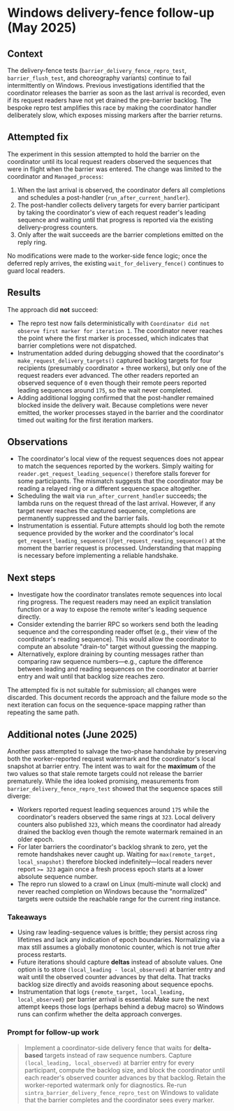 # Windows delivery-fence follow-up (May 2025)

## Context

The delivery-fence tests (`barrier_delivery_fence_repro_test`, `barrier_flush_test`,
and choreography variants) continue to fail intermittently on Windows. Previous
investigations identified that the coordinator releases the barrier as soon as the
last arrival is recorded, even if its request readers have not yet drained the
pre-barrier backlog. The bespoke repro test amplifies this race by making the
coordinator handler deliberately slow, which exposes missing markers after the
barrier returns.

## Attempted fix

The experiment in this session attempted to hold the barrier on the coordinator
until its local request readers observed the sequences that were in flight when
the barrier was entered. The change was limited to the coordinator and
`Managed_process`:

1. When the last arrival is observed, the coordinator defers all completions and
   schedules a post-handler (`run_after_current_handler`).
2. The post-handler collects delivery targets for every barrier participant by
   taking the coordinator's view of each request reader's leading sequence and
   waiting until that progress is reported via the existing delivery-progress
   counters.
3. Only after the wait succeeds are the barrier completions emitted on the reply
   ring.

No modifications were made to the worker-side fence logic; once the deferred
reply arrives, the existing `wait_for_delivery_fence()` continues to guard local
readers.

## Results

The approach did **not** succeed:

* The repro test now fails deterministically with
  `Coordinator did not observe first marker for iteration 1`. The coordinator
  never reaches the point where the first marker is processed, which indicates
  that barrier completions were not dispatched.
* Instrumentation added during debugging showed that the coordinator's
  `make_request_delivery_targets()` captured backlog targets for four recipients
  (presumably coordinator + three workers), but only one of the request readers
  ever advanced. The other readers reported an observed sequence of `0` even
  though their remote peers reported leading sequences around `175`, so the
  wait never completed.
* Adding additional logging confirmed that the post-handler remained blocked
  inside the delivery wait. Because completions were never emitted, the worker
  processes stayed in the barrier and the coordinator timed out waiting for the
  first iteration markers.

## Observations

* The coordinator's local view of the request sequences does not appear to match
  the sequences reported by the workers. Simply waiting for
  `reader.get_request_leading_sequence()` therefore stalls forever for some
  participants. The mismatch suggests that the coordinator may be reading a
  relayed ring or a different sequence space altogether.
* Scheduling the wait via `run_after_current_handler` succeeds; the lambda runs
  on the request thread of the last arrival. However, if any target never
  reaches the captured sequence, completions are permanently suppressed and the
  barrier fails.
* Instrumentation is essential. Future attempts should log both the remote
  sequence provided by the worker and the coordinator's local
  `get_request_leading_sequence()`/`get_request_reading_sequence()` at the moment
  the barrier request is processed. Understanding that mapping is necessary
  before implementing a reliable handshake.

## Next steps

* Investigate how the coordinator translates remote sequences into local ring
  progress. The request readers may need an explicit translation function or a
  way to expose the remote writer's leading sequence directly.
* Consider extending the barrier RPC so workers send both the leading sequence
  and the corresponding reader offset (e.g., their view of the coordinator's
  reading sequence). This would allow the coordinator to compute an absolute
  "drain-to" target without guessing the mapping.
* Alternatively, explore draining by counting messages rather than comparing raw
  sequence numbers—e.g., capture the difference between leading and reading
  sequences on the coordinator at barrier entry and wait until that backlog size
  reaches zero.

The attempted fix is not suitable for submission; all changes were discarded.
This document records the approach and the failure mode so the next iteration
can focus on the sequence-space mapping rather than repeating the same path.

## Additional notes (June 2025)

Another pass attempted to salvage the two-phase handshake by preserving both
the worker-reported request watermark and the coordinator's local snapshot at
barrier entry. The intent was to wait for the **maximum** of the two values so
that stale remote targets could not release the barrier prematurely. While the
idea looked promising, measurements from `barrier_delivery_fence_repro_test`
showed that the sequence spaces still diverge:

* Workers reported request leading sequences around `175` while the
  coordinator's readers observed the same rings at `323`. Local delivery
  counters also published `323`, which means the coordinator had already
  drained the backlog even though the remote watermark remained in an older
  epoch.
* For later barriers the coordinator's backlog shrank to zero, yet the remote
  handshakes never caught up. Waiting for `max(remote_target, local_snapshot)`
  therefore blocked indefinitely—local readers never report `>= 323` again once
  a fresh process epoch starts at a lower absolute sequence number.
* The repro run slowed to a crawl on Linux (multi-minute wall clock) and never
  reached completion on Windows because the "normalized" targets were outside
  the reachable range for the current ring instance.

### Takeaways

* Using raw leading-sequence values is brittle; they persist across ring
  lifetimes and lack any indication of epoch boundaries. Normalizing via a max
  still assumes a globally monotonic counter, which is not true after process
  restarts.
* Future iterations should capture **deltas** instead of absolute values. One
  option is to store `(local_leading - local_observed)` at barrier entry and
  wait until the observed counter advances by that delta. That tracks backlog
  size directly and avoids reasoning about sequence epochs.
* Instrumentation that logs `{remote_target, local_leading, local_observed}`
  per barrier arrival is essential. Make sure the next attempt keeps those logs
  (perhaps behind a debug macro) so Windows runs can confirm whether the delta
  approach converges.

### Prompt for follow-up work

> Implement a coordinator-side delivery fence that waits for **delta-based**
> targets instead of raw sequence numbers. Capture `(local_leading,
> local_observed)` at barrier entry for every participant, compute the backlog
> size, and block the coordinator until each reader's observed counter advances
> by that backlog. Retain the worker-reported watermark only for diagnostics.
> Re-run `sintra_barrier_delivery_fence_repro_test` on Windows to validate that
> the barrier completes and the coordinator sees every marker.
